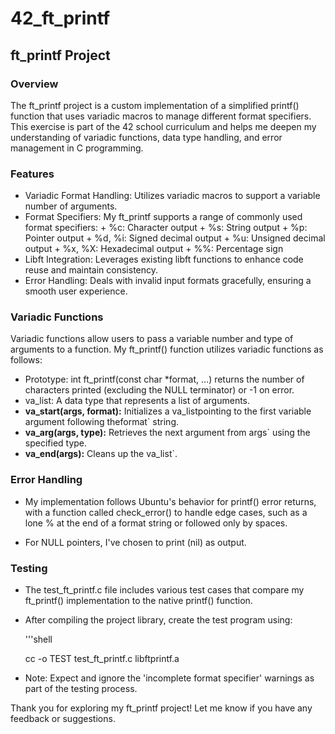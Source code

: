 # 42_ft_printf

## ft_printf Project

### Overview

The ft_printf project is a custom implementation of a simplified printf() function that uses variadic macros to manage different format specifiers. This exercise is part of the 42 school curriculum and helps me deepen my understanding of variadic functions, data type handling, and error management in C programming.

### Features

+ Variadic Format Handling: Utilizes variadic macros to support a variable number of arguments.
+ Format Specifiers: My ft_printf supports a range of commonly used format specifiers:
        + %c: Character output
        + %s: String output
        + %p: Pointer output
        + %d, %i: Signed decimal output
        + %u: Unsigned decimal output
        + %x, %X: Hexadecimal output
        + %%: Percentage sign
+ Libft Integration: Leverages existing libft functions to enhance code reuse and maintain consistency.
+ Error Handling: Deals with invalid input formats gracefully, ensuring a smooth user experience.

### Variadic Functions

Variadic functions allow users to pass a variable number and type of arguments to a function. My ft_printf() function utilizes variadic functions as follows:

+ Prototype: int ft_printf(const char *format, ...) returns the number of characters printed (excluding the NULL terminator) or -1 on error.
+ va_list: A data type that represents a list of arguments.
+ **va_start(args, format):** Initializes a va_listpointing to the first variable argument following theformat` string.
+ **va_arg(args, type):** Retrieves the next argument from args` using the specified type.
+ **va_end(args):** Cleans up the va_list`.

### Error Handling

+ My implementation follows Ubuntu's behavior for printf() error returns, with a function called check_error() to handle edge cases, such as a lone % at the end of a format string or followed only by spaces.

+ For NULL pointers, I've chosen to print (nil) as output.

### Testing

+ The test_ft_printf.c file includes various test cases that compare my ft_printf() implementation to the native printf() function.
+ After compiling the project library, create the test program using:

    '''shell

    cc -o TEST test_ft_printf.c libftprintf.a

+ Note: Expect and ignore the 'incomplete format specifier' warnings as part of the testing process.

Thank you for exploring my ft_printf project! Let me know if you have any feedback or suggestions.
